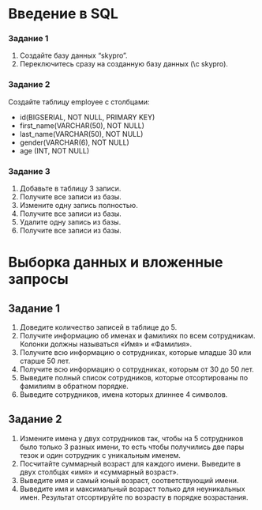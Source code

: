 # Введение в SQL

### Задание 1

1. Создайте базу данных “skypro”.
2. Переключитесь сразу на созданную базу данных (\c skypro).

### Задание 2

Создайте таблицу employee с столбцами:

- id(BIGSERIAL, NOT NULL, PRIMARY KEY)
- first_name(VARCHAR(50), NOT NULL)
- last_name(VARCHAR(50), NOT NULL)
- gender(VARCHAR(6), NOT NULL)
- age (INT, NOT NULL)

### Задание 3

1. Добавьте в таблицу 3 записи.
2. Получите все записи из базы.
3. Измените одну запись полностью.
4. Получите все записи из базы.
5. Удалите одну запись из базы.
6. Получите все записи из базы.


# Выборка данных и вложенные запросы

## Задание 1

1. Доведите количество записей в таблице до 5.
2. Получите информацию об именах и фамилиях по всем сотрудникам. Колонки должны называться «Имя» и «Фамилия».
3. Получите всю информацию о сотрудниках, которые младше 30 или старше 50 лет.
4. Получите всю информацию о сотрудниках, которым от 30 до 50 лет.
5. Выведите полный список сотрудников, которые отсортированы по фамилиям в обратном порядке.
6. Выведите сотрудников, имена которых длиннее 4 символов.

## Задание 2

1. Измените имена у двух сотрудников так, чтобы на 5 сотрудников было только 3 разных имени, то есть чтобы получились две пары тезок и один сотрудник с уникальным именем.
2. Посчитайте суммарный возраст для каждого имени. Выведите в двух столбцах «имя» и «суммарный возраст».
3. Выведите имя и самый юный возраст, соответствующий имени.
4. Выведите имя и максимальный возраст только для неуникальных имен. Результат отсортируйте по возрасту в порядке возрастания.
